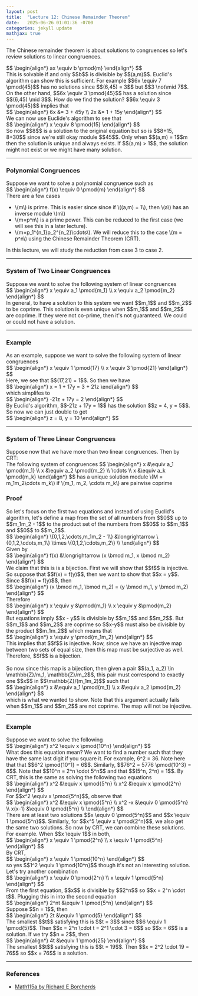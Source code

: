 ```yaml
---
layout: post
title:  "Lecture 12: Chinese Remainder Theorem"
date:   2025-06-26 01:01:36 -0700
categories: jekyll update
mathjax: true
---
```

The Chinese remainder theorem is about solutions to congruences so let's review solutions to linear congruences. 
<div class="ediv">
	$$
	\begin{align*}
	ax \equiv b \pmod{m}
	\end{align*}
	$$
</div>
This is solvable if and only $$b$$ is divisible by $$(a,m)$$. Euclid's algorithm can show this is sufficient. For example $$6x \equiv 7 \pmod{45}$$ has no solutions since $$(6,45) = 3$$ but $$3 \not\mid 7$$. On the other hand, $$6x \equiv 3 \pmod{45}$$ has a solution since $$(6,45) \mid 3$$. How do we find the solution? $$6x \equiv 3 \pmod{45}$$ implies that
<div>
	$$
	\begin{align*}
	6x &= 3 + 45y \\
	2x &= 1 + 15y
	\end{align*}
	$$
</div>
We can now use Euclide's algorithm to see that
<div>
	$$
	\begin{align*}
	x \equiv 8 \pmod{15}
	\end{align*}
	$$
</div>
So now $$8$$ is a solution to the original equation but so is $$8+15, 8+30$$ since we're still okay module $$45$$. Only when $$(a,m) = 1$$m then the solution is unique and always exists. If $$(a,m) > 1$$, the solution might not exist or we might have many solution.
<!----------------------------------------------------------------------->
<hr>
<h3>Polynomial Congruences</h3>
Suppose we want to solve a polynomial congruence such as
<div class="ediv">
	$$
	\begin{align*}
    f(x) \equiv 0 \pmod{m}
	\end{align*}
	$$
</div>
There are a few cases
<ul>
	<li>\(m\) is prime. This is easier since since if \((a,m) = 1\), then \(a\) has an inverse module \(m\)</li>
	<li>\(m=p^n\) is a prime power. This can be reduced to the first case (we will see this in a later lecture).</li>
	<li>\(m=p_1^{n_1}p_2^{n_2}\cdots\). We will reduce this to the case \(m = p^n\) using the Chinese Remainder Theorem (CRT).</li> 
</ul>
In this lecture, we will study the reduction from case 3 to case 2.
<!----------------------------------------------------------------------->
<hr>
<h3>System of Two Linear Congruences</h3>
Suppose we want to solve the following system of linear congruences
<div>
	$$
	\begin{align*}
	x \equiv a_1 \pmod{m_1} \\
	x \equiv a_2 \pmod{m_2}
	\end{align*}
	$$
</div>
In general, to have a solution to this system we want $$m_1$$ and $$m_2$$ to be coprime. This solution is even unique when $$m_1$$ and $$m_2$$ are coprime. If they were not co-prime, then it's not guaranteed. We could or could not have a solution.
<!----------------------------------------------------------------------->
<hr>
<h3>Example</h3>
As an example, suppose we want to solve the following system of linear congruences
<div>
	$$
	\begin{align*}
	x \equiv 1 \pmod{17} \\
	x \equiv 3 \pmod{21}
	\end{align*}
	$$
</div>
Here, we see that $$(17,21) = 1$$. So then we have
<div>
	$$
	\begin{align*}
	x = 1 + 17y = 3 + 21z
	\end{align*}
	$$
</div>
which simplifes to
<div>
	$$
	\begin{align*}
	-21z + 17y = 2
	\end{align*}
	$$
</div>
By Euclid's algorithm, $$-21z + 17y = 1$$ has the solution $$z = 4, y = 5$$. So now we can just double to get
<div class="ediv">
	$$
	\begin{align*}
	z = 8, y = 10
	\end{align*}
	$$
</div>
<!----------------------------------------------------------------------->
<hr>
<h3>System of Three Linear Congruences</h3>
Suppose now that we have more than two linear congruences. Then by CRT:
<div class="thm">
The following system of congruences
	$$
	\begin{align*}
	x &\equiv a_1 \pmod{m_1} \\
	x &\equiv a_2 \pmod{m_2} \\
	\cdots \\
	x &\equiv a_k \pmod{m_k}
	\end{align*}
	$$
	has a unique solution module \(M = m_1m_2\cdots m_k\) if \(m_1, m_2, \cdots m_k\) are pairwise coprime
</div>
<h3>Proof</h3>
So let's focus on the first two equations and instead of using Euclid's algorithm, let's define a map from the set of all numbers from $$0$$ up to $$m_1m_2 - 1$$ to the product set of the numbers from $$0$$ to $$m_1$$ and $$0$$ to $$m_2$$.
<div>
	$$
	\begin{align*}
	\{0,1,2,\cdots,m_1m_2 - 1\} &\longrightarrow \{0,1,2,\cdots,m_1\} \times \{0,1,2,\cdots,m_2\}  \\
	\end{align*}
	$$
</div>
Given by
<div>
	$$
	\begin{align*}
	f(x) &\longrightarrow (x \bmod m_1, x \bmod m_2)
	\end{align*}
	$$
</div>
We claim that this is is a bijection. First we will show that $$f$$ is injective. So suppose that $$f(x) = f(y)$$, then we want to show that $$x = y$$. Since $$f(x) = f(y)$$, then
<div>
	$$
	\begin{align*}
	(x \bmod m_1, \bmod m_2) = (y \bmod m_1, y \bmod m_2)
	\end{align*}
	$$
</div>
Therefore
<div>
	$$
	\begin{align*}
	x \equiv y &\pmod{m_1} \\
	x \equiv y &\pmod{m_2}
	\end{align*}
	$$
</div>
But equations imply $$x - y$$ is divisible by $$m_1$$ and $$m_2$$. But $$m_1$$ and $$m_2$$ are coprime so $$x-y$$ must also be divisible by the product $$m_1m_2$$ which means that 
<div>
	$$
	\begin{align*}
	x \equiv y \pmod{m_1m_2}
	\end{align*}
	$$
</div>
This implies that $$f$$ is injective. Now, since we have an injective map between two sets of equal size, then this map must be surjective as well. Therefore, $$f$$ is a bijection.
<br>
<br>
So now since this map is a bijection, then given a pair $$(a_1, a_2) \in \mathbb{Z}/m_1, \mathbb{Z}/m_2$$, this pair must correspond to exactly one $$x$$ in $$\mathbb{Z}/(m_1m_2)$$ such that
<div>
	$$
	\begin{align*}
	x &\equiv a_1 \pmod{m_1} \\
	x &\equiv a_2 \pmod{m_2}
	\end{align*}
	$$
</div>
which is what we wanted to show. Note that this argument actually fails when $$m_1$$ and $$m_2$$ are not coprime. The map will not be injective. 
<!----------------------------------------------------------------------->
<hr>
<h3>Example</h3>
Suppose we want to solve the following
<div>
	$$
	\begin{align*}
	x^2 \equiv x \pmod{10^n}
	\end{align*}
	$$
</div>
What does this equation mean? We want to find a number such that they have the same last digit if you square it. For example, 6^2 = 36. Note here that that $$6^2 \pmod{10^1} = 6$$. Similarly, $$76^2 = 5776 \pmod{10^3} = 6$$. Note that $$10^n = 2^n \cdot 5^n$$ and that $$(5^n, 2^n) = 1$$. By CRT, this is the same as solving the following two equations
<div>
	$$
	\begin{align*}
	x^2 &\equiv x \pmod{5^n} \\
	x^2 &\equiv x \pmod{2^n}
	\end{align*}
	$$
</div>
For $$x^2 \equiv x \pmod{5^n}$$, observe that
<div>
	$$
	\begin{align*}
	x^2 &\equiv x \pmod{5^n} \\
	x^2 -x &\equiv 0 \pmod{5^n} \\
	x(x-1) &\equiv 0 \pmod{5^n} \\
	\end{align*}
	$$
</div>
There are at least two solutions $$x \equiv 0 \pmod{5^n}$$ and $$x \equiv 1 \pmod{5^n}$$. Similarly, for $$x^5 \equiv x \pmod{2^n}$$, we also get the same two solutions. So now by CRT, we can combine these solutions. For example. When $$x \equiv 1$$ in both,
<div>
	$$
	\begin{align*}
	x \equiv 1 \pmod{2^n} \\
	x \equiv 1 \pmod{5^n}
	\end{align*}
	$$
</div>
By CRT,
<div>
	$$
	\begin{align*}
	x \equiv 1 \pmod{10^n}
	\end{align*}
	$$
</div>
so yes $$1^2 \equiv 1 \pmod{10^n}$$ though it's not an interesting solution. Let's try another combination
<div>
	$$
	\begin{align*}
	x \equiv 0 \pmod{2^n} \\
	x \equiv 1 \pmod{5^n}
	\end{align*}
	$$
</div>
From the first equation, $$x$$ is divisible by $$2^n$$ so $$x = 2^n \cdot t$$. Plugging this in into the second equation
<div>
	$$
	\begin{align*}
	2^nt &\equiv 1 \pmod{5^n}
	\end{align*}
	$$
</div>
Suppose $$n = 1$$, then
<div>
	$$
	\begin{align*}
	2t &\equiv 1 \pmod{5}
	\end{align*}
	$$
</div>
The smallest $$t$$ satisfying this is $$t = 3$$ since $$6 \equiv 1 \pmod{5}$$. Then $$x = 2^n \cdot t = 2^1 \cdot 3 = 6$$ so $$x = 6$$ is a solution. If we try $$n = 2$$, then
<div>
	$$
	\begin{align*}
	4t &\equiv 1 \pmod{25}
	\end{align*}
	$$
</div>
The smallest $$t$$ satisfying this is $$t = 19$$. Then $$x = 2^2 \cdot 19 = 76$$ so $$x = 76$$ is a solution.
<!----------------------------------------------------------------------->
<hr>
<h3>References</h3>
<ul>
<li><a href="https://www.youtube.com/watch?v=q99aBlC5Xfk">Math115a by Richard E Borcherds</a></li>
</ul>






















